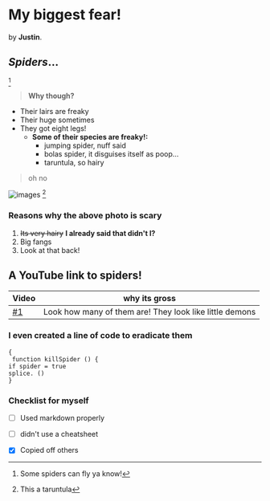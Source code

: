 # My biggest fear!

by **Justin**.

## ***Spiders***...
[^1]  

>**__Why though?__**


* Their lairs are freaky
* Their huge sometimes
* They got eight legs!
	* __Some of their species are freaky!:__
		* jumping spider, nuff said
		* bolas spider, it disguises itself as poop...
		* taruntula, so hairy 
    
> oh no

![images](https://github.com/Super123qew/First/assets/167475302/703ff479-f8e8-4a8c-9f6d-796f4e51bb3f) [^2]

### Reasons why the above photo is scary

1. ~~Its very hairy~~ **I already said that didn't I?**
2. Big fangs
3. Look at that back!

## A YouTube link to spiders!

| Video | why its gross|
|--------|---------------|
|[#1](https://www.youtube.com/shorts/Xx1rZN8FeJg)    |  Look how many of them are! They look like little demons|  

### I even created a line of code to eradicate them
```
{
 function killSpider () {
if spider = true
splice. ()
}
```



### Checklist for myself

- [ ] Used markdown properly
- [ ] didn't use a cheatsheet
- [x] Copied off others



[^1]: Some spiders can fly ya know!
[^2]: This a taruntula
